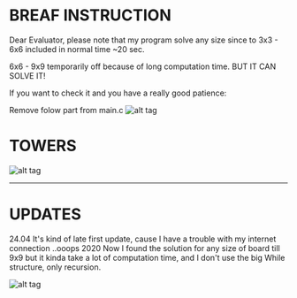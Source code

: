 # BREAF INSTRUCTION

Dear Evaluator, please note that my program solve any size since to 3x3 - 6x6 included in normal time ~20 sec. 

6x6 - 9x9 temporarily off because of long computation time. BUT IT CAN SOLVE IT!

If you want to check it and you have a really good patience:

Remove folow part from main.c 
![alt tag](https://vk.com/im?peers=18525870_222525444_c73&sel=228316419&z=photo228316419_457244502%2Fmail389528)

# TOWERS

![alt tag](https://banner2.cleanpng.com/20180328/wfe/kisspng-new-york-city-chicago-skyline-silhouette-cityscape-city-5abb88f6ae1873.0945404915222397347131.jpg)


_____
# UPDATES
24.04 It's kind of late first update, cause I have a trouble with my internet connection ..ooops 2020
Now I found the solution for any size of board till 9x9 but it kinda take a lot of computation time, and I don't use the big While 
structure, only recursion.

![alt tag](https://sun3-11.userapi.com/Gy4eq9586xpzNNoCAXQ39RynH3UZq0HP8uv5gg/4x0G7vZ153E.jpg)
